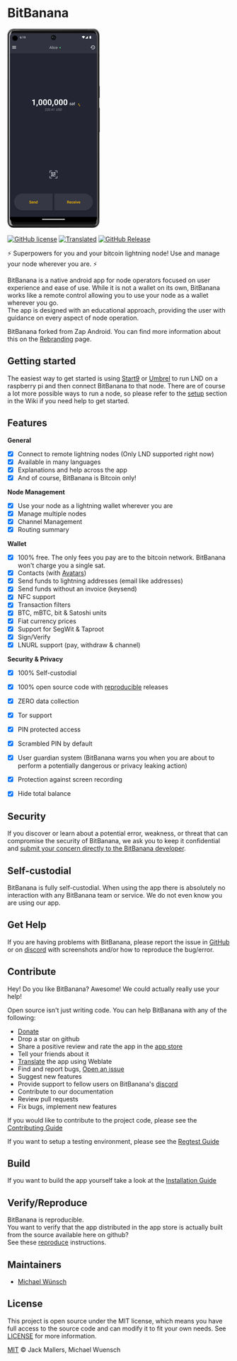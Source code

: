 # BitBanana

![Screenshot of BitBanana app](docs/screenshot.png)

[![GitHub license](https://img.shields.io/badge/License-MIT-yellow.svg)](LICENSE)
[![Translated](https://hosted.weblate.org/widgets/bitbanana/-/svg-badge.svg)](https://hosted.weblate.org/engage/bitbanana/)
[![GitHub Release](https://badgen.net/github/release/michaelWuensch/BitBanana/?color=yellow)](https://github.com/michaelWuensch/BitBanana/releases/latest)

⚡️ Superpowers for you and your bitcoin lightning node! Use and manage your node wherever you are. ⚡️

BitBanana is a native android app for node operators focused on user experience and ease of use.
While it is not a wallet on its own, BitBanana works like a remote control allowing you to use your node as a wallet wherever you go.  
The app is designed with an educational approach, providing the user with guidance on every aspect of node operation.

BitBanana forked from Zap Android. You can find more information about this on the [Rebranding](docs/REBRANDING.md) page.

## Getting started

The easiest way to get started is using [Start9](https://start9.com/) or [Umbrel](https://getumbrel.com/) to run LND on a raspberry pi and then connect BitBanana to that node.
There are of course a lot more possible ways to run a node, so please refer to the [setup](https://github.com/michaelWuensch/BitBanana/wiki/Setup) section in the Wiki if you need help to get started.



## Features
**General**
- [x] Connect to remote lightning nodes (Only LND supported right now)
- [x] Available in many languages
- [x] Explanations and help across the app
- [x] And of course, BitBanana is Bitcoin only!

**Node Management**

- [x] Use your node as a lightning wallet wherever you are
- [x] Manage multiple nodes
- [x] Channel Management
- [x] Routing summary

**Wallet**
- [x] 100% free. The only fees you pay are to the bitcoin network. BitBanana won't charge you a single sat.
- [x] Contacts (with [Avatars](https://github.com/michaelWuensch/avathor-rfc#avathor))
- [x] Send funds to lightning addresses (email like addresses)
- [x] Send funds without an invoice (keysend)
- [x] NFC support
- [x] Transaction filters
- [x] BTC, mBTC, bit & Satoshi units
- [x] Fiat currency prices
- [x] Support for SegWit & Taproot
- [x] Sign/Verify
- [x] LNURL support (pay, withdraw & channel)

**Security & Privacy**
- [x] 100% Self-custodial
- [x] 100% open source code with [reproducible](docs/REPRODUCE.md) releases
- [x] ZERO data collection
- [x] Tor support
- [x] PIN protected access
- [x] Scrambled PIN by default
- [x] User guardian system (BitBanana warns you when you are about to perform a potentially dangerous or privacy leaking action)
- [x] Protection against screen recording
- [x] Hide total balance


## Security

If you discover or learn about a potential error, weakness, or threat that can compromise the security of BitBanana, we ask you to keep it confidential and [submit your concern directly to the BitBanana developer](mailto:bitbananasecurity@proton.me?subject=[GitHub]%20BitBanana%20Security).

## Self-custodial

BitBanana is fully self-custodial. When using the app there is absolutely no interaction with any BitBanana team or service. We do not even know you are using our app.

## Get Help

If you are having problems with BitBanana, please report the issue in [GitHub][issues] or on [discord][discord] with screenshots and/or how to reproduce the bug/error.



## Contribute

Hey! Do you like BitBanana? Awesome! We could actually really use your help!

Open source isn't just writing code. You can help BitBanana with any of the following:

- [Donate](https://bitbanana.app/donate)
- Drop a star on github
- Share a positive review and rate the app in the [app store](https://play.google.com/store/apps/details?id=app.michaelwuensch.bitbanana)
- Tell your friends about it
- [Translate](docs/TRANSLATING.md) the app using Weblate
- Find and report bugs, [Open an issue][issues]
- Suggest new features
- Provide support to fellow users on BitBanana's [discord][discord]
- Contribute to our documentation
- Review pull requests
- Fix bugs, implement new features

If you would like to contribute to the project code, please see the [Contributing Guide](docs/CONTRIBUTING.md)

If you want to setup a testing environment, please see the [Regtest Guide](docs/REGTEST.md)

## Build

If you want to build the app yourself take a look at the [Installation Guide](docs/INSTALL.md)

## Verify/Reproduce

BitBanana is reproducible.  
You want to verify that the app distributed in the app store is actually built from the source available here on github?  
See these [reproduce](docs/REPRODUCE.md) instructions.


## Maintainers
- [Michael Wünsch](https://github.com/michaelWuensch)

## License

This project is open source under the MIT license, which means you have full access to the source code and can modify it to fit your own needs. See [LICENSE](LICENSE) for more information.

[MIT](LICENSE) © Jack Mallers, Michael Wuensch

[issues]: https://github.com/michaelWuensch/BitBanana/issues
[discord]: https://discord.gg/Xg85BuTc9A